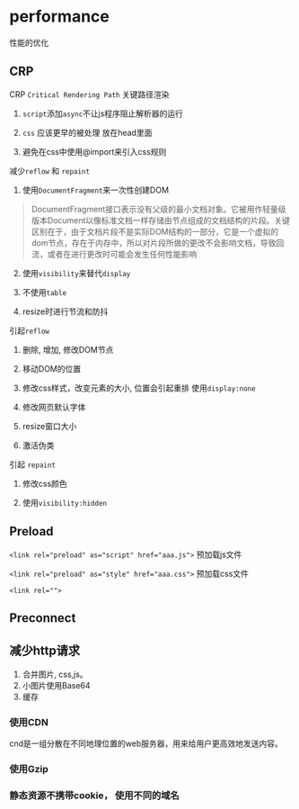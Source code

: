 # performance

性能的优化

## CRP

CRP `Critical Rendering Path` 关键路径渲染

 1. `script`添加`async`不让js程序阻止解析器的运行

 2. `css` 应该更早的被处理 放在head里面

 3. 避免在css中使用@import来引入css规则

 减少`reflow` 和 `repaint`

  1. 使用`DocumentFragment`来一次性创建DOM

> DocumentFragment接口表示没有父级的最小文档对象。它被用作轻量级版本Document以像标准文档一样存储由节点组成的文档结构的片段。关键区别在于，由于文档片段不是实际DOM结构的一部分，它是一个虚拟的dom节点，存在于内存中，所以对片段所做的更改不会影响文档，导致回流，或者在进行更改时可能会发生任何性能影响

  2. 使用`visibility`来替代`display`

  3. 不使用`table`

  4. resize时进行节流和防抖

 引起`reflow`

  1. 删除, 增加, 修改DOM节点

  2. 移动DOM的位置

  3. 修改css样式，改变元素的大小, 位置会引起重排  使用`display:none`

  4. 修改网页默认字体

  5. resize窗口大小

  6. 激活伪类

引起 `repaint`  

  1. 修改css颜色

  2. 使用`visibility:hidden`

## Preload

`<link rel="preload" as="script" href="aaa.js">`  预加载js文件

`<link rel="preload" as="style" href="aaa.css">`  预加载css文件

`<link rel="">`

## Preconnect



## 减少http请求

1. 合并图片, css,js。 
2. 小图片使用Base64
3. 缓存

### 使用CDN

cnd是一组分散在不同地理位置的web服务器，用来给用户更高效地发送内容。

### 使用Gzip

### 静态资源不携带cookie， 使用不同的域名



